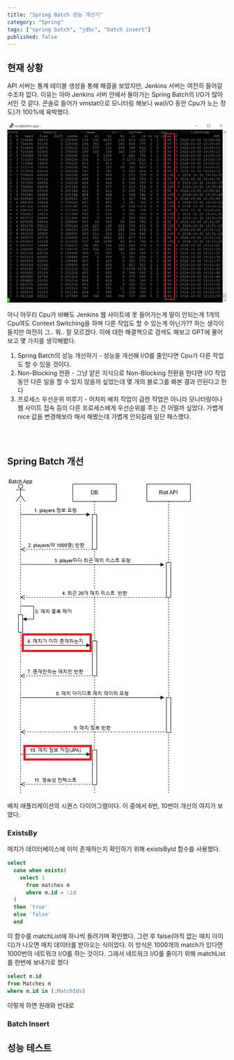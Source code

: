 ```yaml
---
title: "Spring Batch 성능 개선기"
category: "Spring"
tags: ["spring batch", "jdbc", "batch insert"]
published: false
---
```


## 현재 상황

  API 서버는 통계 테이블 생성을 통해 해결을 보았지만, Jenkins 서버는 여전히 들어갈 수조차 없다. 이유는 아마 Jenkins 서버 안에서 돌아가는 Spring Batch의 I/O가 많아서인 것 같다. 콘솔로 들어가 vmstat으로 모니터링 해보니 wa(I/O 동안 Cpu가 노는 정도)가 100%에 육박했다. 

  ![img1](/assets/img/2024-12-15-spring-batch-performance-improve/img1.png)
  
  아니 아무리 Cpu가 바빠도 Jenkins 웹 사이트에 못 들어가는게 말이 안되는게 1개의 Cpu여도 Context Switching을 하며 다른 작업도 할 수 있는게 아닌가?? 하는 생각이 들지만 여전히 그.. 뭐.. 잘 모르겠다. 이에 대한 해결책으로 검색도 해보고 GPT에 물어보고 몇 가지를 생각해봤다.

  1. Spring Batch의 성능 개선하기 - 성능을 개선해 I/O를 줄인다면 Cpu가 다른 작업도 할 수 있을 것이다.
  2. Non-Blocking 전환 - 그냥 얕은 지식으로 Non-Blocking 전환을 한다면 I/O 작업 동안 다른 일을 할 수 있지 않을까 싶었는데 몇 개의 블로그를 봐본 결과 안된다고 한다
  3. 프로세스 우선순위 미루기 - 어차피 배치 작업이 급한 작업은 아니라 모니터링이나 웹 사이트 접속 등의 다른 프로세스에게 우선순위를 주는 건 어떨까 싶었다. 가볍게 nice 값을 변경해보라 해서 해봤는데 가볍게 안되길래 일단 패스했다.


<br>
<br>

## Spring Batch 개선

![img2](/assets/img/2024-12-15-spring-batch-performance-improve/img2.png)

배치 애플리케이션의 시퀀스 다이어그램이다. 이 중에서 6번, 10번이 개선의 여지가 보였다.
<br>

### ExistsBy

 매치가 데이터베이스에 이미 존재하는지 확인하기 위해 existsById 함수를 사용했다.
 
```sql
select 
  case when exists(
    select 1 
      from matches m
      where m.id = :id
  )
  then 'true'
  else 'false'
  end
```

 이 함수를 matchList에 하나씩 돌려가며 확인했다. 그런 후 false(아직 없는 매치 아이디)가 나오면 매치 데이터를 받아오는 식이었다. 이 방식은 1000개의 match가 있다면 1000번의 네트워크 I/O를 하는 것이다. 그래서 네트워크 I/O를 줄이기 위해 matchList를 한번에 보내기로 했다

```sql
select m.id
from Matches m
where m.id in (:MatchIds)
```

이렇게 하면 원래와 반대로 

### Batch Insert

## 성능 테스트
